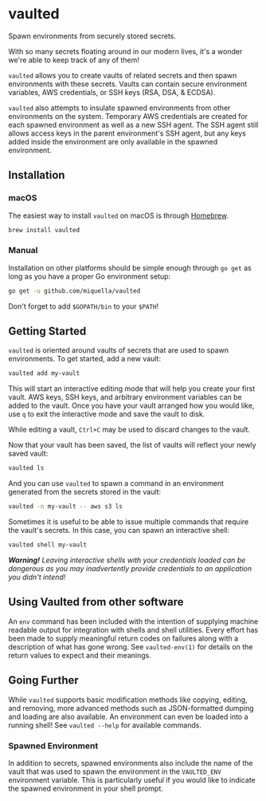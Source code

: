 vaulted
=======

Spawn environments from securely stored secrets.

With so many secrets floating around in our modern lives, it's a wonder we're
able to keep track of any of them!

`vaulted` allows you to create vaults of related secrets and then spawn
environments with these secrets. Vaults can contain secure environment
variables, AWS credentials, or SSH keys (RSA, DSA, & ECDSA).

`vaulted` also attempts to insulate spawned environments from other
environments on the system. Temporary AWS credentials are created for each
spawned environment as well as a new SSH agent. The SSH agent still allows
access keys in the parent environment's SSH agent, but any keys added inside
the environment are only available in the spawned environment.

Installation
------------

### macOS

The easiest way to install `vaulted` on macOS is through
[Homebrew](http://brew.sh/).

```sh
brew install vaulted
```

### Manual

Installation on other platforms should be simple enough through `go get` as
long as you have a proper Go environment setup:

```sh
go get -u github.com/miquella/vaulted
```

Don't forget to add `$GOPATH/bin` to your `$PATH`!

Getting Started
---------------

`vaulted` is oriented around vaults of secrets that are used to spawn
environments. To get started, add a new vault:

```sh
vaulted add my-vault
```

This will start an interactive editing mode that will help you create your
first vault. AWS keys, SSH keys, and arbitrary environment variables can be
added to the vault. Once you have your vault arranged how you would like, use
`q` to exit the interactive mode and save the vault to disk.

While editing a vault, `Ctrl+C` may be used to discard changes to the
vault.

Now that your vault has been saved, the list of vaults will reflect your newly
saved vault:

```sh
vaulted ls
```

And you can use `vaulted` to spawn a command in an environment generated from
the secrets stored in the vault:

```sh
vaulted -n my-vault -- aws s3 ls
```

Sometimes it is useful to be able to issue multiple commands that require the
vault's secrets. In this case, you can spawn an interactive shell:

```sh
vaulted shell my-vault
```

_**Warning!** Leaving interactive shells with your credentials loaded can be
dangerous as you may inadvertently provide credentials to an application you
didn't intend!_

Using Vaulted from other software
---------------------------------
An `env` command has been included with the intention of supplying machine readable
output for integration with shells and shell utilities. Every effort has been made 
to supply meaningful return codes on failures along with a description of what has
gone wrong. See `vaulted-env(1)` for details on the return values to expect and 
their meanings.


Going Further
-------------

While `vaulted` supports basic modification methods like copying, editing, and
removing, more advanced methods such as JSON-formatted dumping and loading are
also available. An environment can even be loaded into a running shell! See
`vaulted --help` for available commands.

### Spawned Environment

In addition to secrets, spawned environments also include the name of the vault
that was used to spawn the environment in the `VAULTED_ENV` environment
variable. This is particularly useful if you would like to indicate the spawned
environment in your shell prompt.

